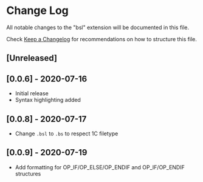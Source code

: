 # Change Log

All notable changes to the "bsl" extension will be documented in this file.

Check [Keep a Changelog](http://keepachangelog.com/) for recommendations on how to structure this file.

## [Unreleased]
## [0.0.6] - 2020-07-16
- Initial release
- Syntax highlighting added

## [0.0.8] - 2020-07-17
- Change `.bsl` to `.bs` to respect 1C filetype

## [0.0.9] - 2020-07-19
- Add formatting for OP_IF/OP_ELSE/OP_ENDIF and OP_IF/OP_ENDIF structures